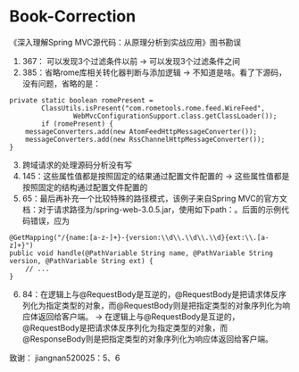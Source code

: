 # Book-Correction
《深入理解Spring MVC源代码：从原理分析到实战应用》图书勘误

1. 367： 可以发现3个过滤条件以前 -> 可以发现3个过滤条件之间
2. 385：省略rome库相关转化器判断与添加逻辑 -> 不知道是啥。看了下源码，没有问题，省略的是：
```
private static boolean romePresent =
		ClassUtils.isPresent("com.rometools.rome.feed.WireFeed",
				WebMvcConfigurationSupport.class.getClassLoader());
		if (romePresent) {
	messageConverters.add(new AtomFeedHttpMessageConverter());
	messageConverters.add(new RssChannelHttpMessageConverter());
}
```
3. 跨域请求的处理源码分析没有写
4. 145：这些属性值都是按照固定的结果通过配置文件配置的 -> 这些属性值都是按照固定的结构通过配置文件配置的
5. 65：最后再补充一个比较特殊的路径模式，该例子来自Spring MVC的官方文档：对于请求路径为/spring-web-3.0.5.jar，使用如下path：。后面的示例代码错误，应为
```
@GetMapping("/{name:[a-z-]+}-{version:\\d\\.\\d\\.\\d}{ext:\\.[a-z]+}")
public void handle(@PathVariable String name, @PathVariable String version, @PathVariable String ext) {
    // ...
}
```
6. 84：在逻辑上与@RequestBody是互逆的，@RequestBody是把请求体反序列化为指定类型的对象，而@RequestBody则是把指定类型的对象序列化为响应体返回给客户端。 -> 在逻辑上与@RequestBody是互逆的，@RequestBody是把请求体反序列化为指定类型的对象，而@ResponseBody则是把指定类型的对象序列化为响应体返回给客户端。


致谢：
jiangnan520025：5、6
